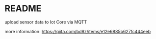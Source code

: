# README
upload sensor data to Iot Core via MQTT

more information:
https://qiita.com/bd8z/items/e12e6885b627fc444eeb
